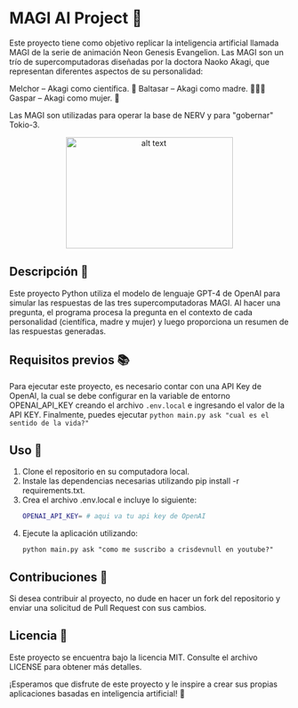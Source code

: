 # MAGI AI Project 🧠

Este proyecto tiene como objetivo replicar la inteligencia artificial llamada MAGI de la serie de animación Neon Genesis Evangelion. Las MAGI son un trío de supercomputadoras diseñadas por la doctora Naoko Akagi, que representan diferentes aspectos de su personalidad:

Melchor – Akagi como científica. 🔬
Baltasar – Akagi como madre. 👩‍👧‍👦
Gaspar – Akagi como mujer. 💃

Las MAGI son utilizadas para operar la base de NERV y para "gobernar" Tokio-3.

<p align="center">
  <img src="https://images4.alphacoders.com/135/thumb-1920-135806.jpg" alt="alt text" width="300" height="200">
</p>

## Descripción 📝

Este proyecto Python utiliza el modelo de lenguaje GPT-4 de OpenAI para simular las respuestas de las tres supercomputadoras MAGI. Al hacer una pregunta, el programa procesa la pregunta en el contexto de cada personalidad (científica, madre y mujer) y luego proporciona un resumen de las respuestas generadas.

## Requisitos previos 📚

Para ejecutar este proyecto, es necesario contar con una API Key de OpenAI, la cual se debe configurar en la variable de entorno OPENAI_API_KEY creando el archivo `.env.local` e ingresando el valor de la API KEY. Finalmente, puedes ejecutar `python main.py ask "cual es el sentido de la vida?"`

## Uso 🚀

1. Clone el repositorio en su computadora local.
2. Instale las dependencias necesarias utilizando pip install -r requirements.txt.
3. Crea el archivo .env.local e incluye lo siguiente:
   ```bash
   OPENAI_API_KEY= # aqui va tu api key de OpenAI
   ```
4. Ejecute la aplicación utilizando:
   ```
   python main.py ask "como me suscribo a crisdevnull en youtube?"
   ```

## Contribuciones 👥

Si desea contribuir al proyecto, no dude en hacer un fork del repositorio y enviar una solicitud de Pull Request con sus cambios.

## Licencia 📄

Este proyecto se encuentra bajo la licencia MIT. Consulte el archivo LICENSE para obtener más detalles.

¡Esperamos que disfrute de este proyecto y le inspire a crear sus propias aplicaciones basadas en inteligencia artificial! 🤖
